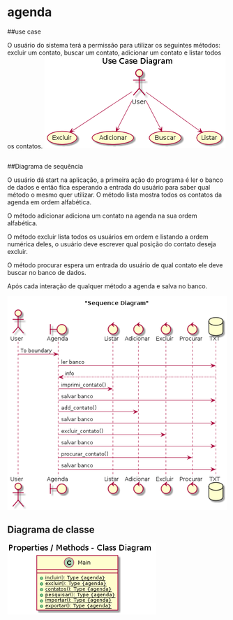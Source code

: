 # agenda
##use case

O usuário do sistema terá a permissão para utilizar os seguintes métodos: excluir um contato, buscar um contato, adicionar um contato e listar todos os contatos.
![caso de use do projeto agenda](doc/uc/usecase.png)
##
##Diagrama de sequência

O usuário dá start na aplicação, a primeira ação do programa é ler o banco de dados e então fica esperando a entrada do usuário para saber qual método o mesmo quer utilizar.
O método lista  mostra todos os contatos da agenda em ordem alfabética.

O método adicionar adiciona um contato na agenda na sua ordem alfabética.

O método excluir lista todos os usuários em ordem e listando a ordem numérica deles, o usuário deve escrever qual posição do contato deseja excluir.

O método procurar espera um entrada do usuário de qual contato ele deve buscar no banco de dados.

Após cada interação de qualquer método a agenda e salva no banco.

![](doc/diagramaseq/imgseqdiagra.png)
##
## Diagrama de classe
![](doc/class/imgclass.png)
 
